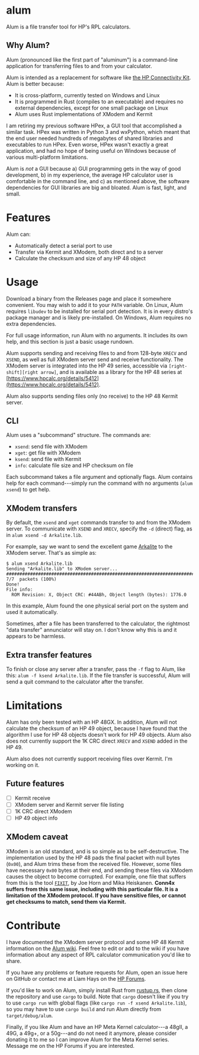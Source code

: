 # alum
Alum is a file transfer tool for HP's RPL calculators.

## Why Alum?
Alum (pronounced like the first part of "aluminum") is a command-line
application for transferring files to and from your calculator.

Alum is intended as a replacement for software like [the HP
Connectivity Kit](https://www.hpcalc.org/details/5890). Alum is better
because:

- It is cross-platform, currently tested on Windows and Linux
- It is programmed in Rust (compiles to an executable) and requires no
  external dependencies, except for one small package on Linux
- Alum uses Rust implementations of XModem and Kermit
  
I am retiring my previous software HPex, a GUI tool that accomplished
a similar task. HPex was written in Python 3 and wxPython, which meant
that the end user needed hundreds of megabytes of shared libraries and
executables to run HPex. Even worse, HPex wasn't exactly a great
application, and had no hope of being useful on Windows because of
various multi-platform limitations.

Alum is *not* a GUI because a) GUI programming gets in the way of good
development, b) in my experience, the average HP calculator user is
comfortable in the command line, and c) as mentioned above, the
software dependencies for GUI libraries are big and bloated. Alum is
fast, light, and small.

# Features
Alum can:

- Automatically detect a serial port to use
- Transfer via Kermit and XModem, both direct and to a server
- Calculate the checksum and size of any HP 48 object

# Usage
Download a binary from the Releases page and place it somewhere
convenient. You may wish to add it to your `PATH` variable. On Linux,
Alum requires `libudev` to be installed for serial port detection. It
is in every distro's package manager and is likely
pre-installed. On Windows, Alum requires no extra dependencies.

For full usage information, run Alum with no arguments. It includes
its own help, and this section is just a basic usage rundown.

Alum supports sending and receiving files to and from 128-byte `XRECV`
and `XSEND`, as well as full XModem server send and receive
functionality. The XModem server is integrated into the HP 49 series,
accessible via `[right-shift][right arrow]`, and is available as a
library for the HP 48 series at
[https://www.hpcalc.org/details/5412](https://www.hpcalc.org/details/5412).

Alum also supports sending files only (no receive) to the HP 48 Kermit
server.

## CLI
Alum uses a "subcommand" structure. The commands are:

- `xsend`: send file with XModem
- `xget`: get file with XModem
- `ksend`: send file with Kermit
- `info`: calculate file size and HP checksum on file

Each subcommand takes a file argument and optionally flags. Alum
contains help for each command---simply run the command with no
arguments (`alum xsend`) to get help.

## XModem transfers
By default, the `xsend` and `xget` commands transfer to and from the
XModem server. To communicate with `XSEND` and `XRECV`, specify the
`-d` (direct) flag, as in `alum xsend -d Arkalite.lib`.

For example, say we want to send the excellent game
[Arkalite](https://www.hpcalc.org/details/460) to the XModem
server. That's as simple as:

```
$ alum xsend Arkalite.lib
Sending "Arkalite.lib" to XModem server...
################################################################################################  7/7  packets (100%)
Done!
File info:
  ROM Revision: X, Object CRC: #44ABh, Object length (bytes): 1776.0
```

In this example, Alum found the one physical serial port on the system
and used it automatically.

Sometimes, after a file has been transferred to the calculator, the
rightmost "data transfer" annunciator will stay on. I don't know why
this is and it appears to be harmless.

## Extra transfer features
To finish or close any server after a transfer, pass the `-f` flag to
Alum, like this: `alum -f ksend Arkalite.lib`. If the file transfer is
successful, Alum will send a quit command to the calculator after the
transfer.

# Limitations
Alum has only been tested with an HP 48GX. In addition, Alum will not
calculate the checksum of an HP 49 object, because I have found that
the algorithm I use for HP 48 objects doesn't work for HP 49
objects. Alum also does not currently support the 1K CRC direct
`XRECV` and `XSEND` added in the HP 49.

Alum also does not currently support receiving files over Kermit. I'm
working on it.

## Future features
- [ ] Kermit receive
- [ ] XModem server and Kermit server file listing
- [ ] 1K CRC direct XModem
- [ ] HP 49 object info

## XModem caveat
XModem is an old standard, and is so simple as to be
self-destructive. The implementation used by the HP 48 pads the final
packet with null bytes (`0x00`), and Alum trims these from the
received file. However, some files have necessary `0x00` bytes at
their end, and sending these files via XModem causes the object to
become corrupted. For example, one file that suffers from this is the
tool [`FIXIT`](https://www.hpcalc.org/details/2416), by Joe Horn and
Mika Heiskanen. **Conn4x suffers from this same issue, including with
this particular file. It is a limitation of the XModem protocol. If
you have sensitive files, or cannot get checksums to match, send them
via Kermit.**

# Contribute
I have documented the XModem server protocol and some HP 48 Kermit
information on the [Alum
wiki](https://github.com/liamhays/alum/wiki). Feel free to edit or add
to the wiki if you have information about any aspect of RPL calculator
communication you'd like to share.

If you have any problems or feature requests for Alum, open an issue
here on GitHub or contact me at Liam Hays on the [HP
Forums](hpmuseum.org/forums).

If you'd like to work on Alum, simply install Rust from
[rustup.rs](rustup.rs), then clone the repository and use `cargo` to
build. Note that `cargo` doesn't like if you try to use `cargo run`
with global flags (like `cargo run -f xsend Arkalite.lib`), so you may
have to use `cargo build` and run Alum directly from
`target/debug/alum`.

Finally, if you like Alum and have an HP Meta Kernel calculator---a
48gII, a 49G, a 49g+, or a 50g---and do not need it anymore, please
consider donating it to me so I can improve Alum for the Meta Kernel
series. Message me on the HP Forums if you are interested.
